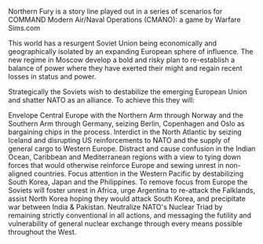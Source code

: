 ---
---

Northern Fury is a story line played out in a series of scenarios for COMMAND Modern Air/Naval Operations (CMANO): a game by Warfare Sims.com

This world has a resurgent Soviet Union being economically and geographically isolated by an expanding European sphere of influence. The new regime in Moscow develop a bold and risky plan to re-establish a balance of power where they have exerted their might and regain recent losses in status and power.

Strategically the Soviets wish to destabilize the emerging European Union and shatter NATO as an alliance. To achieve this they will:

Envelope Central Europe with the Northern Arm through Norway and the Southern Arm through Germany, seizing Berlin, Copenhagen and Oslo as bargaining chips in the process.
Interdict in the North Atlantic by seizing Iceland and disrupting US reinforcements to NATO and the supply of general cargo to Western Europe.
Distract and cause confusion in the Indian Ocean, Caribbean and Mediterranean regions with a view to tying down forces that would otherwise reinforce Europe and sewing unrest in non-aligned countries.
Focus attention in the Western Pacific by destabilizing South Korea, Japan and the Philippines.
To remove focus from Europe the Soviets will foster unrest in Africa, urge Argentina to re-attack the Falklands, assist North Korea hoping they would attack South Korea, and precipitate war between India & Pakistan.
Neutralize NATO's Nuclear Triad by remaining strictly conventional in all actions, and messaging the futility and vulnerability of general nuclear exchange through every means possible throughout the West.
